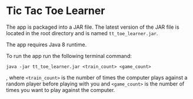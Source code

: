 Tic Tac Toe Learner
==========================

The app is packaged into a JAR file. The latest version of the JAR file is located in the root directory and is named `tt_toe_learner.jar`.

The app requires Java 8 runtime.

To run the app run the following terminal command:
```
java -jar tt_toe_learner.jar <train_count> <game_count>
```

, where `<train_count>` is the number of times the computer plays against a random player before playing with you and `<game_count>` is the number of times you want to play against the computer.